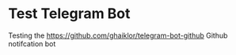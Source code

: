 # Test Telegram Bot

Testing the https://github.com/ghaiklor/telegram-bot-github Github notifcation bot


